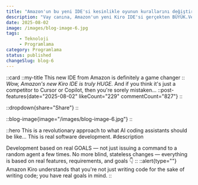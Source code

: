 ```yaml
---
title: "Amazon'un bu yeni IDE'si kesinlikle oyunun kurallarını değiştiriyor"
description: "Vay canına, Amazon'un yeni Kiro IDE'si gerçekten BÜYÜK.Ve eğer bunun sadece Cursor veya Copilot'a rakip bir ürün olduğunu düşünüyorsanız, çok yanılıyorsunuz...Bu, yapay zeka kodlama asistanlarının nasıl olması gerektiğine dair devrim niteliğinde bir yaklaşım...Bu gerçek yazılım geliştirme.Gerçek HEDEFLERE dayalı geliştirme — sadece rastgele bir aracı ara sıra yönlendirmek değil. Artık kör durumsuz değişiklikler yok — her şey gerçek özelliklere dayanıyor,"
date: 2025-08-02
image: /images/blog-image-6.jpg
tags:
     - Teknoloji
     - Programlama
category: Programlama
status: published
changeSlug: blog-6
---
```


::card
::my-title
This new IDE from Amazon is definitely a game changer
::
_Wow, Amazon's new Kiro IDE is truly HUGE._
And if you think it's just a competitor to Cursor or Copilot, then you're sorely mistaken...
::post-features{date="2025-08-02" likeCount="229" commentCount="827"}
::

::dropdown{share="Share"}
::

::blog-image{image="/images/blog-image-6.jpg"}
::

::hero
This is a revolutionary approach to what AI coding assistants should be like... This is real software development.
#description

Development based on real GOALS — not just issuing a command to a random agent a few times.
No more blind, stateless changes — everything is based on real features, requirements, and goals 👇
::
::alert{type=""}
Amazon Kiro understands that you're not just writing code for the sake of writing code; you have real goals in mind.
::
